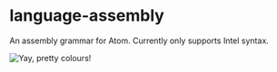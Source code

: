 # language-assembly

An assembly grammar for Atom. Currently only supports Intel syntax.

![Yay, pretty colours!](https://raw.githubusercontent.com/oliverkeeble/atom-language-assembly/master/screenshot.png)

